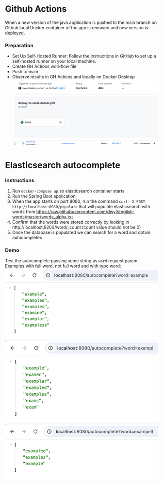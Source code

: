 # Github Actions
When a new version of the java application is pushed to the main branch on Github local Docker container of the app is removed and new version is deployed.

### Preparation
- Set Up Self-Hosted Runner: Follow the instructions in GitHub to set up a self-hosted runner on your local machine.
- Create GH Actions workflow file
- Push to main
- Observe results in GH Actions and locally on Docker Desktop
![img_3.png](images/img_3.png)
![img_4.png](images/img_4.png)

# Elasticsearch autocomplete

### Instructions
1. Run `docker-compose up` so elasticsearch container starts
2. Run the Spring Boot application
3. When the app starts on port 8080, run the command `curl -X POST http://localhost:8080/populate` that will populate elasticsearch with words from https://raw.githubusercontent.com/dwyl/english-words/master/words_alpha.txt
4. Confirm that the words were stored correctly by looking in http://localhost:9200/word/_count (count value should not be 0)
5. Once the database is populated we can search for a word and obtain autocompletes

### Demo
Test the autocomplete passing some string as `word` request param.
Examples with full word, not full word and with typo word:
![img.png](images/img.png)
![img_1.png](images/img_1.png)
![img_2.png](images/img_2.png)
